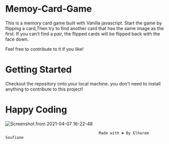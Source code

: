 # Memoy-Card-Game

This is a  memory card game built with Vanilla javascript. Start the game by flipping a card,Then try to find another card that has the same image as the first. If you can't find a pair, the flipped cards will be flipped back with the face down.

Feel free to contribute to it if you like!

# Getting Started

Checkout the repository onto your local machine.
you don't need to install anything to contribute to this project!

# Happy Coding

![Screenshot from 2021-04-07 16-22-48](https://user-images.githubusercontent.com/44909504/113892040-8cb1ae80-97bd-11eb-85d4-cd6a568e5371.png)
 
                                             Made with ❤️ By Elharem Soufiane
